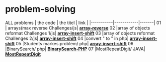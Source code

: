 # problem-solving
ALL problems 
|  the code |  the titel | link  | 
|-----------|------------|-------|
01            | arrays(max reverse Challenges/js| **[array-reverse](https://github.com/WaelAlQawasmi/problem-solving/tree/main/Challenge06)**
02            |array of objects reformat Challenges 1/js| **[array-insert-shift](https://github.com/WaelAlQawasmi/problem-solving/tree/main/Challenge07)**
03           |array of objects reformat  Challenges 2/js| **[array-insert-shift](https://github.com/WaelAlQawasmi/problem-solving/tree/main/Challenge07)**
04          |convert " to \"  in php| **[array-insert-shift](https://github.com/WaelAlQawasmi/problem-solving/tree/main/converter)**
05          |Students markes problem/ php| **[array-insert-shift](https://github.com/WaelAlQawasmi/problem-solving/tree/main/studantMarks)**
06         |BinarySearch/ php| **[BinarySearch-PHP](https://github.com/WaelAlQawasmi/problem-solving/tree/main/BinarySearch-PHP)**
07         |MostRepeatDigit/ JAVA| **[MostRepeatDigit](https://github.com/WaelAlQawasmi/problem-solving/tree/main/MostRepeatDigit)**